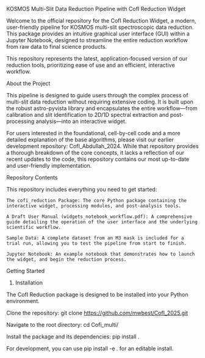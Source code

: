 KOSMOS Multi-Slit Data Reduction Pipeline with CofI Reduction Widget

Welcome to the official repository for the CofI Reduction Widget, a modern, user-friendly pipeline for KOSMOS multi-slit spectroscopic data reduction. This package provides an intuitive graphical user interface (GUI) within a Jupyter Notebook, designed to streamline the entire reduction workflow from raw data to final science products.

This repository represents the latest, application-focused version of our reduction tools, prioritizing ease of use and an efficient, interactive workflow.

About the Project

This pipeline is designed to guide users through the complex process of multi-slit data reduction without requiring extensive coding. It is built upon the robust astro-pyvista library and encapsulates the entire workflow—from calibration and slit identification to 2D/1D spectral extraction and post-processing analysis—into an interactive widget.

For users interested in the foundational, cell-by-cell code and a more detailed explanation of the base algorithms, please visit our earlier development repository: CofI_Abdullah_2024. While that repository provides a thorough breakdown of the core concepts, it lacks a reflection of our recent updates to the code, this repository contains our most up-to-date and user-friendly implementation.

Repository Contents

This repository includes everything you need to get started:

    The cofi_reduction Package: The core Python package containing the interactive widget, processing modules, and post-analysis tools.

    A Draft User Manual (widgets_notebook_workflow.pdf): A comprehensive guide detailing the operation of the user interface and the underlying scientific workflow.

    Sample Data: A complete dataset from an M3 mask is included for a trial run, allowing you to test the pipeline from start to finish.

    Jupyter Notebook: An example notebook that demonstrates how to launch the widget, and begin the reduction process.

Getting Started

1. Installation

The CofI Reduction package is designed to be installed into your Python environment.

Clone the repository:
git clone https://github.com/mwbest/CofI_2025.git

Navigate to the root directory:
cd Cofi_multi/

Install the package and its dependencies:
pip install .

For development, you can use pip install -e . for an editable install.
